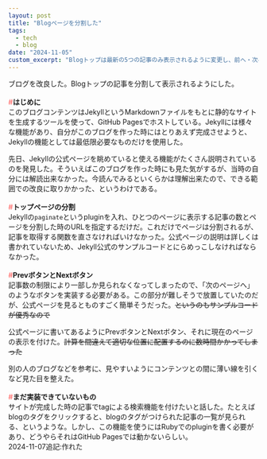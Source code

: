 ```yaml
---
layout: post
title: "Blogページを分割した"
tags:
  - tech
  - blog
date: "2024-11-05"
custom_excerpt: "Blogトップは最新の5つの記事のみ表示されるように変更し、前へ・次へボタンを付けるなどした"
---
```

ブログを改良した。Blogトップの記事を分割して表示されるようにした。<br>
<br>
**<font color="#ff7f7e">#</font>はじめに**<br>
このブログコンテンツはJekyllというMarkdownファイルをもとに静的なサイトを生成するツールを使って、GitHub Pagesでホストしている。Jekyllには様々な機能があり、自分がこのブログを作った時にはとりあえず完成させようと、Jekyllの機能としては最低限必要なものだけを使用した。

先日、Jekyllの公式ページを眺めていると使える機能がたくさん説明されているのを発見した。そういえばこのブログを作った時にも見た気がするが、当時の自分には解読出来なかった。今読んでみるといくらかは理解出来たので、できる範囲での改良に取りかかった、というわけである。<br>
<br>
**<font color="#ff7f7e">#</font>トップページの分割**<br>
Jekyllの`paginate`というpluginを入れ、ひとつのページに表示する記事の数とページを分割した時のURLを指定するだけだ。これだけでページは分割されるが、記事を取得する関数を直さなければいけなかった。公式ページの説明は詳しくは書かれていないため、Jekyll公式のサンプルコードとにらめっこしなければならなかった。<br>
<br>
**<font color="#ff7f7e">#</font>PrevボタンとNextボタン**<br>
記事数の制限により一部しか見られなくなってしまったので、「次のページへ」のようなボタンを実装する必要がある。この部分が難しそうで放置していたのだが、公式ページを見るとものすごく簡単そうだった。~~というのもサンプルコードが優秀なので~~　

公式ページに書いてあるようにPrevボタンとNextボタン、それに現在のページの表示を付けた。~~計算を間違えて適切な位置に配置するのに数時間かかってしまった~~

別の人のブログなどを参考に、見やすいようにコンテンツとの間に薄い線を引くなど見た目を整えた。<br>
<br>
**<font color="#ff7f7e">#</font>まだ実装できていないもの**<br>
サイトが完成した時の記事でtagによる検索機能を付けたいと話した。たとえばblogのタグをクリックすると、blogのタグがつけられた記事の一覧が見られる、というような。しかし、この機能を使うにはRubyでのpluginを書く必要があり、どうやらそれはGitHub Pagesでは動かないらしい。
<br>2024-11-07追記:作れた
